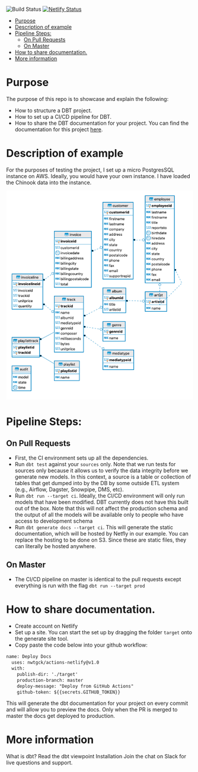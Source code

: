 ![Build Status](https://github.com/stasSajin/dbt-example/workflows/Build%20Status/badge.svg)
[![Netlify Status](https://api.netlify.com/api/v1/badges/7092003d-6c54-49e7-9a8c-a8235617cf1b/deploy-status)](https://app.netlify.com/sites/dbtexample/deploys)

<!-- TOC depthFrom:1 depthTo:6 withLinks:1 updateOnSave:1 orderedList:0 -->

- [Purpose](#purpose)
- [Description of example](#description-of-example)
- [Pipeline Steps:](#pipeline-steps)
	- [On Pull Requests](#on-pull-requests)
	- [On Master](#on-master)
- [How to share documentation.](#how-to-share-documentation)
- [More information](#more-information)

<!-- /TOC -->

# Purpose

The purpose of this repo is to showcase and explain the following:

* How to structure a DBT project.
* How to set up a CI/CD pipeline for DBT.
* How to share the DBT documentation for your project. You can find the documentation for this project [here](https://dbtexample.netlify.com/#!/overview).

# Description of example

For the purposes of testing the project, I set up a micro PostgresSQL instance on AWS. Ideally, you would have your own instance. I have loaded the Chinook data into the instance.

![Chinook](images/chinook_er_diagram.png)

# Pipeline Steps:

## On Pull Requests
* First, the CI environment sets up all the dependencies.
* Run `dbt test` against your `sources` only. Note that we run tests for sources only because it allows us to verify the data integrity before we generate new models. In this context, a source is a table or collection of tables that get dumped into by the DB by some outside ETL system (e.g., Airflow, Dagster, Snowpipe, DMS, etc).
* Run `dbt run --target ci`. Ideally, the CI/CD environment will only run models that have been modified. DBT currently does not have this built out of the box. Note that this will not affect the production schema and the output of all the models will be available only to people who have access to development schema
* Run `dbt generate docs --target ci`. This will generate the static documentation, which will be hosted by Netfly in our example. You can replace the hosting to be done on S3. Since these are static files, they can literally be hosted anywhere.

## On Master
* The CI/CD pipeline on master is identical to the pull requests except everything is run with the flag `dbt run --target prod`


# How to share documentation.
* Create account on Netlify
* Set up a site. You can start the set up by dragging the folder `target` onto the generate site tool.
* Copy paste the code below into your github workflow:

```
name: Deploy Docs
  uses: nwtgck/actions-netlify@v1.0
  with:
    publish-dir: './target'
    production-branch: master
    deploy-message: "Deploy from GitHub Actions"
    github-token: ${{secrets.GITHUB_TOKEN}}
```

This will generate the dbt documentation for your project on every commit and will allow you to preview the docs. Only when the PR is merged to master the docs get deployed to production.


# More information
What is dbt?
Read the dbt viewpoint
Installation
Join the chat on Slack for live questions and support.
